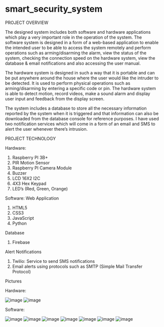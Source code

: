 # smart_security_system

PROJECT OVERVIEW

The designed system includes both software and hardware applications which play a very important role in the operation of the system. The software system is designed in a form of a web-based application to enable the intended user to be able to access the system remotely and perform operations such as arming/disarming the alarm, view the status of the system, checking the connection speed on the hardware system, view the database & email notifications and also accessing the user manual.

The hardware system is designed in such a way that it is portable and can be put anywhere around the house where the user would like the intruder to be detected. It is used to perform physical operations such as arming/disarming by entering a specific code or pin. The hardware system is able to detect motion, record videos, make a sound alarm and display user input and feedback from the display screen.

The system includes a database to store all the necessary information reported by the system when it is triggered and that information can also be downloaded from the database console for reference purposes.  I have used two notification services which will come in a form of an email and SMS to alert the user whenever there’s intrusion.


PROJECT TECHNOLOGY

Hardware:
1. Raspberry PI 3B+
2. PIR Motion Sensor
3. Raspberry PI Camera Module
4. Buzzer
5. LCD 16X2 I2C
6. 4X3 Hex Keypad
7. LED’s (Red, Green, Orange)


Software:
Web Application
1. HTML5
2. CSS3
3. JavaScript
4. Python

Database
1. Firebase

Alert Notifications
1. Twilio: Service to send SMS notifications
2. Email alerts using protocols such as SMTP (Simple Mail Transfer Protocol)

Pictures

Hardware:

![image](https://user-images.githubusercontent.com/62297877/155940259-8967b371-5c50-4761-a9c2-aef20f90706b.png)
![image](https://user-images.githubusercontent.com/62297877/155940284-37749db0-3947-4305-903c-d617494fcfdb.png)

Software:

![image](https://user-images.githubusercontent.com/62297877/155940329-41e95d6f-4537-4dde-9639-2095e51a3673.png)
![image](https://user-images.githubusercontent.com/62297877/155940341-773d3c79-4e77-4151-9f51-f30b05f71de2.png)
![image](https://user-images.githubusercontent.com/62297877/155940355-4985e128-975d-4719-a74f-2428045bb887.png)
![image](https://user-images.githubusercontent.com/62297877/155940374-fd084ce5-8205-4253-93a4-c78ab94bd2ef.png)
![image](https://user-images.githubusercontent.com/62297877/155940410-eacf4257-6fdb-4a31-89ae-ecc6412143f1.png)
![image](https://user-images.githubusercontent.com/62297877/155940422-91b09eb3-9546-475e-bf89-5c8e3b884e94.png)
![image](https://user-images.githubusercontent.com/62297877/155940435-4ff515ad-14ef-490a-9d0f-f5c333a62292.png)


